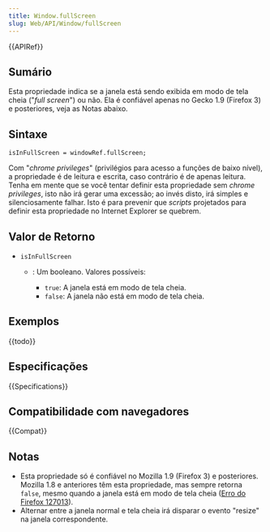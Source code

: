 ```yaml
---
title: Window.fullScreen
slug: Web/API/Window/fullScreen
---
```


{{APIRef}}

## Sumário

Esta propriedade indica se a janela está sendo exibida em modo de tela cheia ("_full screen_") ou não. Ela é confiável apenas no Gecko 1.9 (Firefox 3) e posteriores, veja as Notas abaixo.

## Sintaxe

```
isInFullScreen = windowRef.fullScreen;
```

Com "_chrome privileges_" (privilégios para acesso a funções de baixo nível), a propriedade é de leitura e escrita, caso contrário é de apenas leitura. Tenha em mente que se você tentar definir esta propriedade sem _chrome privileges_, isto não irá gerar uma excessão; ao invés disto, irá simples e silenciosamente falhar. Isto é para prevenir que _scripts_ projetados para definir esta propriedade no Internet Explorer se quebrem.

## Valor de Retorno

- `isInFullScreen`

  - : Um booleano. Valores possíveis:

    - `true`: A janela está em modo de tela cheia.
    - `false`: A janela não está em modo de tela cheia.

## Exemplos

{{todo}}

## Especificações

{{Specifications}}

## Compatibilidade com navegadores

{{Compat}}

## Notas

- Esta propriedade só é confiável no Mozilla 1.9 (Firefox 3) e posteriores. Mozilla 1.8 e anteriores têm esta propriedade, mas sempre retorna `false`, mesmo quando a janela está em modo de tela cheia ([Erro do Firefox 127013](https://bugzil.la/127013)).
- Alternar entre a janela normal e tela cheia irá disparar o evento "resize" na janela correspondente.
